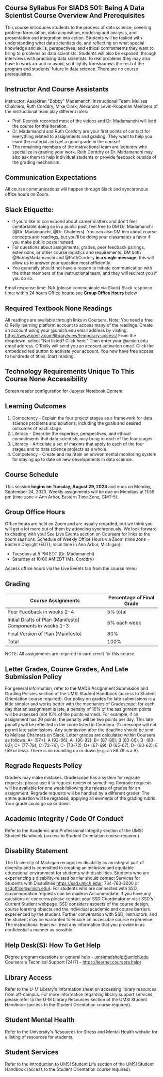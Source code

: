 ## Course Syllabus For SIADS 501: Being A Data Scientist Course Overview And Prerequisites

This course introduces students to the process of data science, covering problem formulation, data acquisition, modeling and analysis, and presentation and integration into action. Students will be tasked with understanding what data scientists do, and reflecting on what special knowledge and skills, perspectives, and ethical commitments they want to bring to problems as data scientists. Students will also be exposed, through interviews with practicing data scientists, to real problems they may also have to work around or avoid, so it lightly foreshadows the rest of the program and students' future in data science. There are no course prerequisites.

## Instructor And Course Assistants

Instructor: Aasakiran "Bobby" Madamanchi Instructional Team: Melissa Chalmers, Ruth Corddry, Mike Clark, Alexander Levin-Koopman Members of the instructional team play different roles:

- Prof. Resnick recorded most of the videos and Dr. Madamanchi will lead the course for this iteration.
- Dr. Madamanchi and Ruth Corddry are your first points of contact for everything related to assignments and grading. They want to help you learn the material and get a good grade in the course!
- The remaining members of the instructional team are lecturers who specialize in grading your work. Ruth Corddry or Dr. Madamanchi may also ask them to help individual students or provide feedback outside of the grading mechanism.

## Communication Expectations

All course communications will happen through Slack and synchronous office hours on Zoom.

## Slack Etiquette:

- If you'd like to correspond about career matters and don't feel comfortable doing so in a public post, feel free to DM Dr. Madamanchi (@Dr. Madamanchi, @Dr. Chalmers). You can also DM him about course concepts and readings, but you'll be doing your classmates a favor if you make public posts instead.
- For questions about assignments, grades, peer feedback pairings, extensions, or other course logistics and requirements: DM both @BobbyMadamanchi and @RuthCorddry **in a single message**; this will allow us to answer your question most efficiently.
- You generally should not have a reason to initiate communication with the other members of the instructional team, and they will redirect you if you do so.

Email response time: N/A (please communicate via Slack) Slack response time: within 24 hours Office hours: see **Group Office Hours** below

## Required Textbook None Readings

All readings are available through links in Coursera. Note: You need a free O'Reilly learning platform account to access many of the readings. Create an account using your <uniqname>@umich.edu email address by visiting: https://www.oreilly.com/library/view/temporary-access/ From the dropdown, select "Not listed? Click here." Then enter your <uniqname>@umich.edu email address. O'Reilly will send you an account activation email. Click the embedded red button to activate your account. You now have free access to hundreds of titles. Start reading.

## Technology Requirements Unique To This Course None Accessibility

Screen reader configuration for Jupyter Notebook Content

## Learning Outcomes

1. Competency - Explain the four project stages as a framework for data science problems and solutions, including the goals and desired outcomes of each stage.
2. Literacy - Describe the expertise, perspectives, and ethical commitments that data scientists may bring to each of the four stages.
3. Literacy - Articulate a set of maxims that apply to each of the four stages and to data science projects as a whole.
4. Competency - Create and maintain an environmental monitoring system for staying up to date on new developments in data science.

## Course Schedule

This session **begins on Tuesday, August 29, 2023** and ends on Monday, September 24, 2023. Weekly assignments will be due on Mondays at 11:59 pm (time zone = Ann Arbor, Eastern Time Zone, GMT-5).

## Group Office Hours

Office hours are held on Zoom and are usually recorded, but we think you will get a lot more out of them by attending synchronously. We look forward to chatting with you! See Live Events section on Coursera for links to the zoom sessions. Schedule of Weekly Office Hours via Zoom (time zone = Eastern Daylight (EDT); local time in Ann Arbor, Michigan):

- Tuesdays at 5 PM EDT (Dr. Madamanchi)
- Saturday at 10:00 AM EDT (Ms. Corddry)

Access office hours via the Live Events tab from the course menu

## Grading

| Course Assignments                                         | Percentage of Final Grade |
| ---------------------------------------------------------- | ------------------------- |
| Peer Feedback in weeks 2-4                                 | 5% total                  |
| Initial Drafts of Plan (Manifesto) Components in weeks 1-3 | 5% each week              |
| Final Version of Plan (Manifesto)                          | 80%                       |
| Total                                                      | 100%                      |

NOTE: All assignments are required to earn credit for this course.

## Letter Grades, Course Grades, And Late Submission Policy

For general information, refer to the MADS Assignment Submission and Grading Policies section of the UMSI Student Handbook (access to Student Orientation course required). Our policy on grades for late submissions is a little simpler and works better with the mechanics of Gradescope: for each day that an assignment is late, a penalty of 10% of the assignment points will be assessed (not 10% of the points earned). For example, if an assignment has 20 points, the penalty will be two points per day. This late penalty will be reflected in the score listed in Coursera. Gradescope will not permit late submissions. Any submission after the deadline should be sent to Melissa Chalmers on Slack. Letter grades are calculated within Coursera as follows: A+ (97+); A (93-96); A- (90-92); B+ (87-89); B (83-86); B- (80-82); C+ (77-79); C (73-76); C- (70-72); D+ (67-69); D (65-67); D- (60-62); E (59 or less). There is no rounding up or down (e.g. an 86.79 is a B).

## Regrade Requests Policy

Graders may make mistakes. Gradescope has a system for regrade requests; please use it to request review of something. Regrade requests will be available for one week following the release of grades for an assignment. Regrade requests will be handled by a different grader. The entire question will be regraded, applying all elements of the grading rubric. Your grade could go up or down.

## Academic Integrity / Code Of Conduct

Refer to the Academic and Professional Integrity section of the UMSI Student Handbook (access to Student Orientation course required).

## Disability Statement

The University of Michigan recognizes disability as an integral part of diversity and is committed to creating an inclusive and equitable educational environment for students with disabilities. Students who are experiencing a disability-related barrier should contact Services for Students with Disabilities https://ssd.umich.edu/; 734-763-3000 or ssdoffice@umich.edu). For students who are connected with SSD, accommodation requests can be made in Accommodate. If you have any questions or concerns please contact your SSD Coordinator or visit SSD's Current Student webpage. SSD considers aspects of the course design, course learning objects and the individual academic and course barriers experienced by the student. Further conversation with SSD, instructors, and the student may be warranted to ensure an accessible course experience. The instructional team will treat any information that you provide in as confidential a manner as possible.

## Help Desk(S): How To Get Help

Degree program questions or general help - umsimadshelp@umich.edu Coursera's Technical Support (24/7) - https://learner.coursera.help/

## Library Access

Refer to the U-M Library's information sheet on accessing library resources from off-campus. For more information regarding library support services, please refer to the U-M Library Resources section of the UMSI Student Handbook (access to the Student Orientation course required).

## Student Mental Health

Refer to the University's Resources for Stress and Mental Health website for a listing of resources for students.

## Student Services

Refer to the Introduction to UMSI Student Life section of the UMSI Student Handbook (access to the Student Orientation course required).
